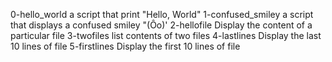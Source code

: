 0-hello_world a script that print "Hello, World"
1-confused_smiley a script that displays a confused smiley "(Ôo)'
2-hellofile Display the content of a particular file
3-twofiles list contents of two files
4-lastlines Display the last 10 lines of file
5-firstlines Display the first 10 lines of file
